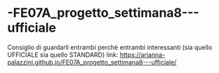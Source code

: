 # -FE07A_progetto_settimana8---ufficiale
Consiglio di guardarli entrambi perchè entrambi interessanti (sia quello UFFICIALE sia quello STANDARD)
link: https://arianna-palazzini.github.io/FE07A_progetto_settimana8---ufficiale/
